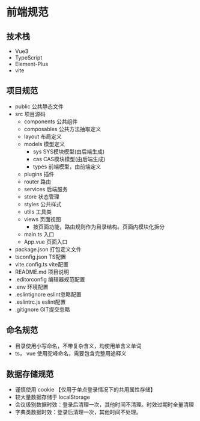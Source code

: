 # 前端规范

## 技术栈
- Vue3
- TypeScript
- Element-Plus
- vite

## 项目规范

- public  公共静态文件
- src  项目源码
  - components 公共组件
  - composables 公共方法抽取定义
  - layout 布局定义
  - models 模型定义
    - sys SYS模块模型(由后端生成)
    - cas CAS模块模型(由后端生成)
    - types 前端模型，由前端定义
  - plugins 插件
  - router 路由
  - services 后端服务
  - store 状态管理
  - styles 公共样式
  - utils  工具类
  - views 页面视图
    - 按页面功能，路由规则作为目录结构。页面内模块化拆分
  - main.ts 入口
  - App.vue 页面入口
- package.json  打包定义文件
- tsconfig.json  TS配置
- vite.config.ts  vite配置
- README.md   项目说明
- .editorconfig   编辑器规范配置
- .env  环境配置
- .eslintignore  eslint忽略配置
- .eslintrc.js  eslint配置
- .gitignore  GIT提交忽略
  

## 命名规范
- 目录使用小写命名，不带复杂含义，均使用单含义单词
- ts， vue 使用驼峰命名，需要包含完整用途释义


## 数据存储规范
- 谨慎使用 cookie 【仅用于单点登录情况下的共用属性存储】
- 较大量数据存储于 localStorage
- 会议级别数据时效：登录后清理一次，其他时间不清理。时效过期时全量清理
- 字典类数据时效：登录后清理一次，其他时间不处理。

